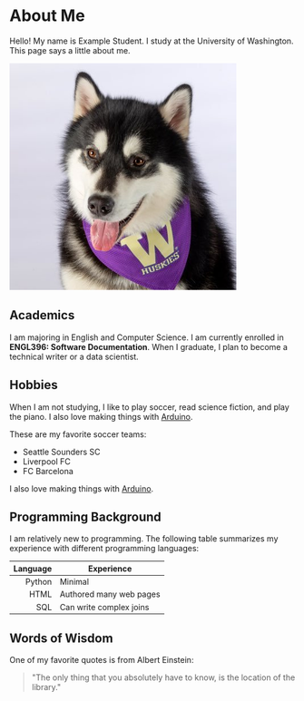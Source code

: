 # About Me
<!--
**UW-Example-Student/UW-Example-Student** is a ✨ _special_ ✨ repository because its `README.md` (this file) appears on your GitHub profile. -->

Hello! My name is Example Student. I study at the University of Washington. This page says a little about me.

![Dubs](dubs.jpg)

## Academics

I am majoring in English and Computer Science. I am currently enrolled in **ENGL396: Software Documentation**. When I graduate, 
I plan to become a technical writer or a data scientist.

## Hobbies

When I am not studying, I like to play soccer, read science fiction, and play the piano. I also love making things with [Arduino](https://www.arduino.cc/). 

These are my favorite soccer teams:

- Seattle Sounders SC
- Liverpool FC
- FC Barcelona

I also love making things with [Arduino](https://www.arduino.cc/).

## Programming Background

I am relatively new to programming. The following table summarizes my experience with different programming languages:

| Language | Experience |
|---------:|------------|
| Python   | Minimal    |
|  HTML    | Authored many web pages    |
|  SQL     | Can write complex joins       |


## Words of Wisdom

One of my favorite quotes is from Albert Einstein:

> "The only thing that you absolutely have to know, is the location of the library."
